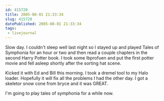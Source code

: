 ```yaml
---
id: 415720
title: 2005-08-01 21:33:34
slug: 415720
datePublished: 2005-08-01 21:33:34
tags:
 - livejournal
---
```


Slow day. I couldn't sleep well last night so I stayed up and played Tales of Symphonia for an hour or two and then read a couple chapters in the second Harry Potter book. I took some Ibprofuen and put the first potter movie and fell asleep shortly after the sorting hat scene.

Kicked it with Ed and Bill this morning. I took a dremel tool to my Halo loader. Hopefully it will fix all the problems I had the other day. I got a skeletor snow cone from bryce and it was GREAT.

I'm going to play tales of symphonia for a while now.
